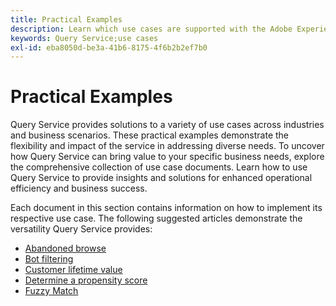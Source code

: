 ```yaml
---
title: Practical Examples
description: Learn which use cases are supported with the Adobe Experience Platform Query Service.
keywords: Query Service;use cases
exl-id: eba8050d-be3a-41b6-8175-4f6b2b2ef7b0
---
```

# Practical Examples

Query Service provides solutions to a variety of use cases across industries and business scenarios. These practical examples demonstrate the flexibility and impact of the service in addressing diverse needs. To uncover how Query Service can bring value to your specific business needs, explore the comprehensive collection of use case documents. Learn how to use Query Service to provide insights and solutions for enhanced operational efficiency and business success.

Each document in this section contains information on how to implement its respective use case. The following suggested articles demonstrate the versatility Query Service provides:

- [Abandoned browse](./abandoned-browse.md)
- [Bot filtering](./bot-filtering.md)
- [Customer lifetime value](./customer-lifetime-value.md)
- [Determine a propensity score](./propensity-score.md)
- [Fuzzy Match](./fuzzy-match.md)
